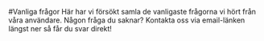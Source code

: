#Vanliga frågor
Här har vi försökt samla de vanligaste frågorna vi hört från våra användare. Någon fråga du saknar? Kontakta oss via email-länken längst ner så får du svar direkt!
